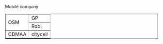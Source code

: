 <html>
</body>

<table border="1"
<cetlption>Mobile company </caption>
<tr>
  <td rowspan="2">OSM</td>
 <td> GP</td>
</tr>
<tr>
  <td>Robi</td>
</tr>

<tr>
  <td>CDMAA</td>
  <td>citycell</td>
</tr>
</table>
  




</body>

</html>
